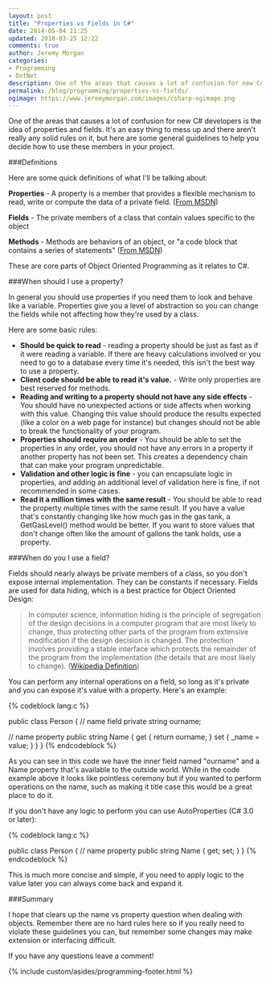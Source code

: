 ```yaml
---
layout: post
title: "Properties vs Fields in C#"
date: 2014-05-04 11:25
updated: 2018-03-25 12:22
comments: true
author: Jeremy Morgan
categories: 
- Programming
- DotNet
description: One of the areas that causes a lot of confusion for new C# developers is the idea of properties and fields. It's an easy thing to mess up and there aren't really any solid rules on it, but here are some general guidelines to help you decide how to use these members in your project.
permalink: /blog/programming/properties-vs-fields/
ogimage: https://www.jeremymorgan.com/images/csharp-ogimage.png
---
```


One of the areas that causes a lot of confusion for new C# developers is the idea of properties and fields. It's an easy thing to mess up and there aren't really any solid rules on it, but here are some general guidelines to help you decide how to use these members in your project. 

<!-- more -->
###Definitions

Here are some quick definitions of what I'll be talking about:

**Properties** - A property is a member that provides a flexible mechanism to read, write or compute the data of a private field. ([From MSDN](http://msdn.microsoft.com/en-us/library/x9fsa0sw.aspx))

**Fields** - The private members of a class that contain values specific to the object

**Methods** - Methods are behaviors of an object, or "a code block that contains a series of statements" ([From MSDN](http://msdn.microsoft.com/en-us/library/ms173114.aspx))

These are core parts of Object Oriented Programming as it relates to C#. 

###When should I use a property?

In general you should use properties if you need them to look and behave like a variable. Properties give you a level of abstraction so you can change the fields while not affecting how they're used by a class. 

Here are some basic rules:

- **Should be quick to read** - reading a property should be just as fast as if it were reading a variable. If there are heavy calculations involved or you need to go to a database every time it's needed, this isn't the best way to use a property.
- **Client code should be able to read it's value.** - Write only properties are best reserved for methods.
- **Reading and writing to a property should not have any side effects** - You should have no unexpected actions or side affects when working with this value. Changing this value should produce the results expected (like a color on a web page for instance) but changes should not be able to break the functionality of your program. 
- **Properties should require an order** - You should be able to set the properties in any order, you should not have any errors in a property if another property has not been set. This creates a dependency chain that can make your program unpredictable. 
- **Validation and other logic is fine** - you can encapsulate logic in properties, and adding an additional level of validation here is fine, if not recommended in some cases. 
- **Read it a million times with the same result** - You should be able to read the property multiple times with the same result. If you have a value that's constantly changing like how much gas in the gas tank, a GetGasLevel() method would be better. If you want to store values that don't change often like the amount of gallons the tank holds, use a property. 

###When do you I use a field?

Fields should nearly always be private members of a class, so you don't expose internal implementation. They can be constants if necessary. Fields are used for data hiding, which is a best practice for Object Oriented Design:


>In computer science, information hiding is the principle of segregation of the design decisions in a computer program that are most likely to change, thus protecting other parts of the program from extensive modification if the design decision is changed. The protection involves providing a stable interface which protects the remainder of the program from the implementation (the details that are most likely to change). ([Wikipedia Definition](http://en.wikipedia.org/wiki/Information_hiding))

You can perform any internal operations on a field, so long as it's private and you can expose it's value with a property. Here's an example:

{% codeblock lang:c %}

public class Person
{
   // name field
   private string ourname;
   
   // name property
   public string Name
   {
      get
      {
         return ourname;
      }
      set
      {
         _name = value;
      }
   }
}
{% endcodeblock %}

As you can see in this code we have the inner field named "ourname" and a Name property that's available to the outside world. While in the code example above it looks like pointless ceremony but if you wanted to perform operations on the name, such as making it title case this would be a great place to do it. 

If you don't have any logic to perform you can use AutoProperties (C# 3.0 or later):

{% codeblock lang:c %}

public class Person
{
   // name property
   public string Name { get; set; }
}
{% endcodeblock %}

This is much more concise and simple, if you need to apply logic to the value later you can always come back and expand it.

###Summary 

I hope that clears up the name vs property question when dealing with objects. Remember there are no hard rules here so if you really need to violate these guidelines you can, but remember some changes may make extension or interfacing difficult. 

If you have any questions leave a comment! 

{% include custom/asides/programming-footer.html %}